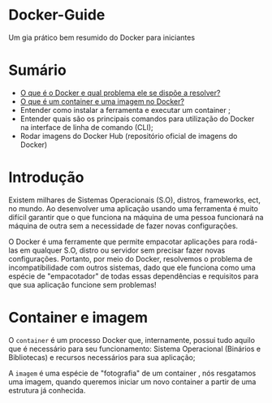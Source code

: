 # Docker-Guide
Um gia prático bem resumido do Docker para iniciantes

# Sumário

- [O que é o Docker e qual problema ele se dispõe a resolver?](#introdução)
- [O que é um container e uma imagem no Docker?](#container-e-imagem)
- Entender como instalar a ferramenta e executar um container ;
- Entender quais são os principais comandos para utilização do Docker na interface de linha de comando (CLI);
- Rodar imagens do Docker Hub (repositório oficial de imagens do Docker)

# Introdução

Existem milhares de Sistemas Operacionais (S.O), distros, frameworks, ect, no mundo. Ao desenvolver uma aplicação usando uma ferramenta é muito difícil garantir que o que funciona na máquina de uma pessoa funcionará na máquina de outra sem a necessidade de fazer novas configurações.

O Docker é uma ferramente que permite empacotar aplicações para rodá-las em qualquer S.O, distro ou servidor sem precisar fazer novas configurações. Portanto, por meio do Docker, resolvemos o problema de incompatibilidade com outros sistemas, dado que ele funciona como uma espécie de "empacotador" de todas essas dependências e requisitos para que sua aplicação funcione sem problemas!

# Container e imagem

O `container` é um processo Docker que, internamente, possui tudo aquilo que é necessário para seu funcionamento: Sistema Operacional (Binários e Bibliotecas) e recursos necessários para sua aplicação;

A `imagem` é uma espécie de "fotografia" de um container , nós resgatamos uma imagem, quando queremos iniciar um novo container a partir de uma estrutura já conhecida.
